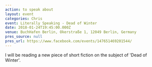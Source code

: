 ```yaml
---
action: to speak about
layout: event
categories: Chris
event: Literally Speaking - Dead of Winter
date: 2018-01-24T19:45:00.000Z
venue: BuchHafen Berlin, Okerstraße 1, 12049 Berlin, Germany
pres_source: null
pres_url: https://www.facebook.com/events/147651469201544/
---
```


I will be reading a new piece of short fiction on the subject of 'Dead of Winter'.
